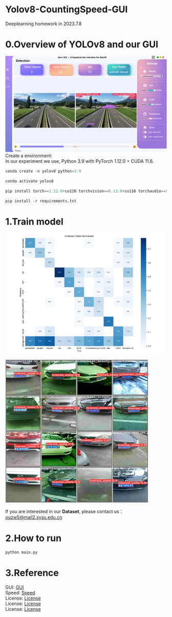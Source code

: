 # Yolov8-CountingSpeed-GUI
Deeplearning homework in 2023.7.8
# 0.Overview of YOLOv8 and our GUI
![image](img/GUI.jpg)  
Create a environment:  
In our experiment we use, Python 3.9 with PyTorch 1.12.0 + CUDA 11.6.  
```python  
conda create -n yolov8 python=3.9  
```
```python
conda activate yolov8
```
```python
pip install torch==1.12.0+cu116 torchvision==0.13.0+cu116 torchaudio==0.12.0 --extra-index-url https://download.pytorch.org/whl/cu116
```
```python
pip install -r requirements.txt  
```
# 1.Train model    
![image](img/confusion_matrix.jpg)  

![image](img/license_example.jpg)  

If you are interested in our **Dataset**, please contact us：ouzw5@mail2.sysu.edu.cn  

# 2.How to run
```python
python main.py
```

# 3.Reference  
GUI: [GUI](https://github.com/Jai-wei/YOLOv8-PySide6-GUI)  
Speed: [Speed](https://github.com/MuhammadMoinFaisal/YOLOv8-DeepSORT-Object-Tracking)  
License: [License](https://github.com/MuhammadMoinFaisal/Automatic_Number_Plate_Detection_Recognition_YOLOv8)  
License: [License](https://github.com/ablanco1950/LicensePlate_Yolov8_Filters_PaddleOCR)  
License: [License](https://github.com/we0091234/Chinese_license_plate_detection_recognition)  

